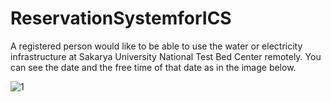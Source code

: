 # ReservationSystemforICS

A registered person would like to be able to use the water or electricity infrastructure at Sakarya University National Test Bed Center remotely. You can see the date and the free time of that date as in the image below.

![1](https://user-images.githubusercontent.com/47140243/213256204-9889ff1a-06f1-4b01-88ef-0ae2dd45d6c4.PNG)
